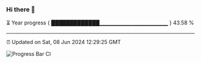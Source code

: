 ### Hi there 👋

⏳ Year progress { █████████████▁▁▁▁▁▁▁▁▁▁▁▁▁▁▁▁▁ } 43.58 %

---

⏰ Updated on Sat, 08 Jun 2024 12:29:25 GMT

![Progress Bar CI](https://github.com/liununu/liununu/workflows/Progress%20Bar%20CI/badge.svg)
